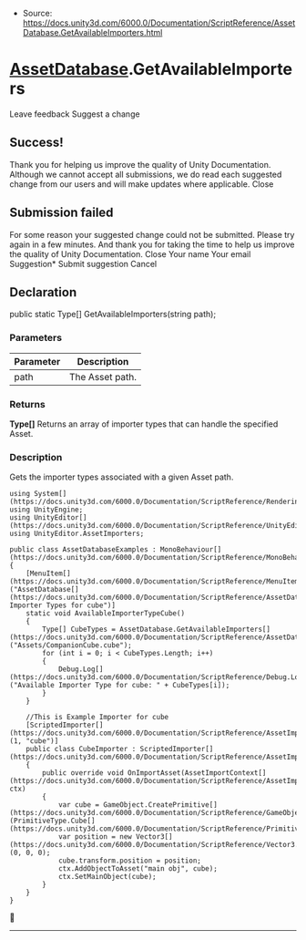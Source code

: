 * Source: https://docs.unity3d.com/6000.0/Documentation/ScriptReference/AssetDatabase.GetAvailableImporters.html

#  [AssetDatabase](https://docs.unity3d.com/6000.0/Documentation/ScriptReference/AssetDatabase.html).GetAvailableImporters
Leave feedback
Suggest a change
## Success!
Thank you for helping us improve the quality of Unity Documentation. Although we cannot accept all submissions, we do read each suggested change from our users and will make updates where applicable.
Close
## Submission failed
For some reason your suggested change could not be submitted. Please <a>try again</a> in a few minutes. And thank you for taking the time to help us improve the quality of Unity Documentation.
Close
Your name Your email Suggestion* Submit suggestion
Cancel
## Declaration
public static Type[] GetAvailableImporters(string path); 
### Parameters
Parameter | Description  
---|---  
path | The Asset path.  
### Returns
**Type[]** Returns an array of importer types that can handle the specified Asset. 
### Description
Gets the importer types associated with a given Asset path.
```
using System[](https://docs.unity3d.com/6000.0/Documentation/ScriptReference/Rendering.VirtualTexturing.System.html);
using UnityEngine;
using UnityEditor[](https://docs.unity3d.com/6000.0/Documentation/ScriptReference/UnityEditor.html);
using UnityEditor.AssetImporters;  
  
public class AssetDatabaseExamples : MonoBehaviour[](https://docs.unity3d.com/6000.0/Documentation/ScriptReference/MonoBehaviour.html)
{
    [MenuItem[](https://docs.unity3d.com/6000.0/Documentation/ScriptReference/MenuItem.html)("AssetDatabase[](https://docs.unity3d.com/6000.0/Documentation/ScriptReference/AssetDatabase.html)/Available Importer Types for cube")]
    static void AvailableImporterTypeCube()
    {
        Type[] CubeTypes = AssetDatabase.GetAvailableImporters[](https://docs.unity3d.com/6000.0/Documentation/ScriptReference/AssetDatabase.GetAvailableImporters.html)("Assets/CompanionCube.cube");
        for (int i = 0; i < CubeTypes.Length; i++)
        {
            Debug.Log[](https://docs.unity3d.com/6000.0/Documentation/ScriptReference/Debug.Log.html)("Available Importer Type for cube: " + CubeTypes[i]);
        }
    }  
  
    //This is Example Importer for cube
    [ScriptedImporter[](https://docs.unity3d.com/6000.0/Documentation/ScriptReference/AssetImporters.ScriptedImporter.html)(1, "cube")]
    public class CubeImporter : ScriptedImporter[](https://docs.unity3d.com/6000.0/Documentation/ScriptReference/AssetImporters.ScriptedImporter.html)
    {
        public override void OnImportAsset(AssetImportContext[](https://docs.unity3d.com/6000.0/Documentation/ScriptReference/AssetImporters.AssetImportContext.html) ctx)
        {
            var cube = GameObject.CreatePrimitive[](https://docs.unity3d.com/6000.0/Documentation/ScriptReference/GameObject.CreatePrimitive.html)(PrimitiveType.Cube[](https://docs.unity3d.com/6000.0/Documentation/ScriptReference/PrimitiveType.Cube.html));
            var position = new Vector3[](https://docs.unity3d.com/6000.0/Documentation/ScriptReference/Vector3.html)(0, 0, 0);
            cube.transform.position = position;
            ctx.AddObjectToAsset("main obj", cube);
            ctx.SetMainObject(cube);
        }
    }
}
```

* * *
